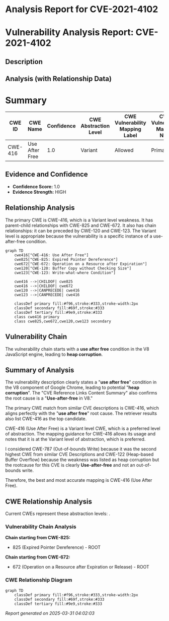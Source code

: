 # Analysis Report for CVE-2021-4102

# Vulnerability Analysis Report: CVE-2021-4102

## Description



## Analysis (with Relationship Data)

# Summary
| CWE ID | CWE Name | Confidence | CWE Abstraction Level | CWE Vulnerability Mapping Label | CWE-Vulnerability Mapping Notes |
|---|---|---|---|---|---|
| CWE-416 | Use After Free | 1.0 | Variant | Allowed | Primary CWE |

## Evidence and Confidence

*   **Confidence Score:** 1.0
*   **Evidence Strength:** HIGH

## Relationship Analysis
The primary CWE is CWE-416, which is a Variant level weakness. It has parent-child relationships with CWE-825 and CWE-672. It also has chain relationships: it can be preceded by CWE-120 and CWE-123. The Variant level is appropriate because the vulnerability is a specific instance of a use-after-free condition.

```mermaid
graph TD
    cwe416["CWE-416: Use After Free"]
    cwe825["CWE-825: Expired Pointer Dereference"]
    cwe672["CWE-672: Operation on a Resource after Expiration"]
    cwe120["CWE-120: Buffer Copy without Checking Size"]
    cwe123["CWE-123: Write-what-where Condition"]
    
    cwe416 -->|CHILDOF| cwe825
    cwe416 -->|CHILDOF| cwe672
    cwe120 -->|CANPRECEDE| cwe416
    cwe123 -->|CANPRECEDE| cwe416
    
    classDef primary fill:#f96,stroke:#333,stroke-width:2px
    classDef secondary fill:#69f,stroke:#333
    classDef tertiary fill:#9e9,stroke:#333
    class cwe416 primary
    class cwe825,cwe672,cwe120,cwe123 secondary
```

## Vulnerability Chain
The vulnerability chain starts with a **use after free** condition in the V8 JavaScript engine, leading to **heap corruption**.

## Summary of Analysis
The vulnerability description clearly states a "**use after free**" condition in the V8 component of Google Chrome, leading to potential "**heap corruption**". The "CVE Reference Links Content Summary" also confirms the root cause is a "**Use-after-free** in V8."

The primary CWE match from similar CVE descriptions is CWE-416, which aligns perfectly with the "**use after free**" root cause. The retriever results also list CWE-416 as the top candidate.

CWE-416 (Use After Free) is a Variant level CWE, which is a preferred level of abstraction. The mapping guidance for CWE-416 allows its usage and notes that it is at the Variant level of abstraction, which is preferred.

I considered CWE-787 (Out-of-bounds Write) because it was the second highest CWE from similar CVE Descriptions and CWE-122 (Heap-based Buffer Overflow) because the weakness was listed as heap corruption but the rootcause for this CVE is clearly **Use-after-free** and not an out-of-bounds write.

Therefore, the best and most accurate mapping is CWE-416 (Use After Free).


## CWE Relationship Analysis

Current CWEs represent these abstraction levels: .


### Vulnerability Chain Analysis

**Chain starting from CWE-825:**
- 825 (Expired Pointer Dereference) - ROOT


**Chain starting from CWE-672:**
- 672 (Operation on a Resource after Expiration or Release) - ROOT



### CWE Relationship Diagram

```mermaid
graph TD
    classDef primary fill:#f96,stroke:#333,stroke-width:2px
    classDef secondary fill:#69f,stroke:#333
    classDef tertiary fill:#9e9,stroke:#333
```



*Report generated on 2025-03-31 04:02:03*
